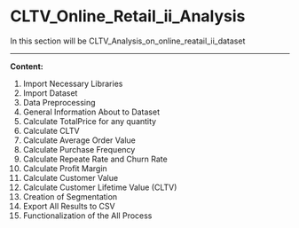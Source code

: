 # CLTV_Online_Retail_ii_Analysis
In this section will be CLTV_Analysis_on_online_reatail_ii_dataset

__________________________________________________________________

**Content:**

1. Import Necessary Libraries
2. Import Dataset
3. Data Preprocessing
4. General Information About to Dataset
5. Calculate TotalPrice for any quantity
6. Calculate CLTV
7. Calculate Average Order Value
8. Calculate Purchase Frequency
9. Calculate Repeate Rate and Churn Rate
10. Calculate Profit Margin
11. Calculate Customer Value
12. Calculate Customer Lifetime Value (CLTV)
13. Creation of Segmentation
14. Export All Results to CSV
15. Functionalization of the All Process
